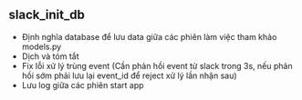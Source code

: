 ## slack_init_db

- Định nghĩa database để lưu data giữa các phiên làm việc tham khảo models.py
- Dịch và tóm tắt
- Fix lỗi xử lý trùng event (Cần phản hồi event từ slack trong 3s, nếu phản hồi sớm phải lưu lại event_id để reject xử lý lần nhận sau)
- Lưu log giữa các phiên start app
